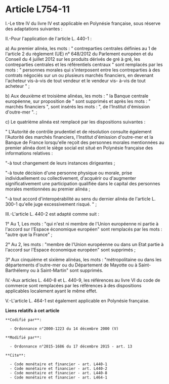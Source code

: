 # Article L754-11

I.-Le titre IV du livre IV est applicable en Polynésie française, sous réserve des adaptations suivantes : 

II.-Pour l'application de l'article L. 440-1 : 

a) Au premier alinéa, les mots : " contreparties centrales définies au 1 de l'article 2 du règlement (UE) n° 648/2012 du
Parlement européen et du Conseil du 4 juillet 2012 sur les produits dérivés de gré à gré, les contreparties centrales et les
référentiels centraux " sont remplacés par les mots : " personnes morales qui s'interposent entre les contreparties à des
contrats négociés sur un ou plusieurs marchés financiers, en devenant l'acheteur vis-à-vis de tout vendeur et le vendeur vis-
à-vis de tout acheteur " ; 

b) Aux deuxième et troisième alinéas, les mots : " la Banque centrale européenne, sur proposition de " sont supprimés et
après les mots : " marchés financiers ", sont insérés les mots : ", de l'Institut d'émission d'outre-mer ". ; 

c) Le quatrième alinéa est remplacé par les dispositions suivantes : 

" L'Autorité de contrôle prudentiel et de résolution consulte également l'Autorité des marchés financiers, l'Institut
d'émission d'outre-mer et la Banque de France lorsqu'elle reçoit des personnes morales mentionnées au premier alinéa dont le
siège social est situé en Polynésie française des informations relatives : 

"-à tout changement de leurs instances dirigeantes ; 

"-à toute décision d'une personne physique ou morale, prise individuellement ou collectivement, d'acquérir ou d'augmenter
significativement une participation qualifiée dans le capital des personnes morales mentionnées au premier alinéa ; 

"-à tout accord d'interopérabilité au sens du dernier alinéa de l'article L. 300-1 qu'elle juge excessivement risqué. " ; 

III.-L'article L. 440-2 est adapté comme suit : 

1° Au 1, Les mots : "qui n'est ni membre de l'Union européenne ni partie à l'accord sur l'Espace économique européen" sont
remplacés par les mots : "autre que la France" ; 

2° Au 2, les mots : "membre de l'Union européenne ou dans un Etat partie à l'accord sur l'Espace économique européen" sont
supprimés ; 

3° Aux cinquième et sixième alinéas, les mots : "métropolitaine ou dans les départements d'outre-mer ou du Département de
Mayotte ou à Saint-Barthélemy ou à Saint-Martin" sont supprimés. 

IV.-Aux articles L. 440-8 et L. 440-9, les références au livre VI du code de commerce sont remplacées par les références à
des dispositions applicables localement ayant le même effet. 

V.-L'article L. 464-1 est également applicable en Polynésie française.

**Liens relatifs à cet article**

	**Codifié par**:

	  - Ordonnance n°2000-1223 du 14 décembre 2000 (V)

	**Modifié par**:

	  - Ordonnance n°2015-1686 du 17 décembre 2015 - art. 13

	**Cite**:

	  - Code monétaire et financier - art. L440-1
	  - Code monétaire et financier - art. L440-2
	  - Code monétaire et financier - art. L440-8
	  - Code monétaire et financier - art. L464-1
